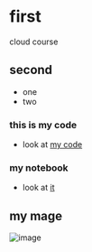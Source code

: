 # first
cloud course

## second
* one
* two

### this is my code
* look at [my code](https://gist.github.com/randaadelabdelaziz/e7366051d91acad88450a606388bd484)

### my notebook
* look at [it](https://gist.github.com/randaadelabdelaziz/a7292b68314ebe486e0482c2ba9757b1)

## my mage
![image](https://github.com/randaadelabdelaziz/first/assets/160606086/2568fb1f-14da-44a5-bb5e-d27de0f4f940)
